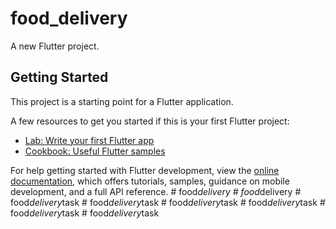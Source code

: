 # food_delivery

A new Flutter project.

## Getting Started

This project is a starting point for a Flutter application.

A few resources to get you started if this is your first Flutter project:

- [Lab: Write your first Flutter app](https://docs.flutter.dev/get-started/codelab)
- [Cookbook: Useful Flutter samples](https://docs.flutter.dev/cookbook)

For help getting started with Flutter development, view the
[online documentation](https://docs.flutter.dev/), which offers tutorials,
samples, guidance on mobile development, and a full API reference.
#   f o o d _ d e l i v e r y  
 #   f o o d _ d e l i v e r y  
 #   f o o d _ d e l i v e r y _ t a s k  
 #   f o o d _ d e l i v e r y _ t a s k  
 #   f o o d _ d e l i v e r y _ t a s k  
 #   f o o d _ d e l i v e r y _ t a s k  
 #   f o o d _ d e l i v e r y _ t a s k  
 #   f o o d _ d e l i v e r y _ t a s k  
 